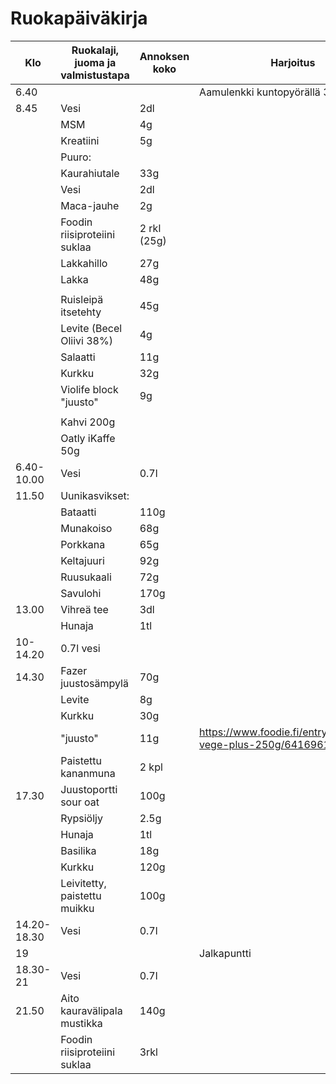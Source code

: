 # Ruokapäiväkirja

|Klo|Ruokalaji, juoma ja valmistustapa|Annoksen koko|Harjoitus|
|---|---|---|---|
|6.40|||Aamulenkki kuntopyörällä 30min
|8.45|Vesi|2dl|
||MSM|4g|
||Kreatiini|5g|
||Puuro:
||Kaurahiutale| 33g
||Vesi|2dl
||Maca-jauhe | 2g
||Foodin riisiproteiini suklaa | 2 rkl (25g)
||Lakkahillo|27g
||Lakka|48g
||
|| Ruisleipä itsetehty | 45g
|| Levite (Becel Oliivi 38%)| 4g
|| Salaatti|11g
|| Kurkku | 32g
|| Violife block "juusto" | 9g
||
|| Kahvi 200g
|| Oatly iKaffe 50g
|6.40-10.00|Vesi|0.7l
|11.50|Uunikasvikset:
||Bataatti |110g
||Munakoiso |68g
||Porkkana |65g
||Keltajuuri |92g
||Ruusukaali|72g
||Savulohi|170g
|13.00|Vihreä tee|3dl
||Hunaja|1tl
|10-14.20|0.7l vesi
|14.30|Fazer juustosämpylä|70g
||Levite|8g
||Kurkku|30g
||"juusto"|11g|https://www.foodie.fi/entry/porlammin-vege-plus-250g/6416961002436
||Paistettu kananmuna|2 kpl
|17.30|Juustoportti sour oat|100g
||Rypsiöljy|2.5g
||Hunaja|1tl
||Basilika|18g
||Kurkku|120g
||Leivitetty, paistettu muikku|100g
|14.20-18.30|Vesi|0.7l
|19|||Jalkapuntti
|18.30-21|Vesi|0.7l
|21.50|Aito kauravälipala mustikka|140g
||Foodin riisiproteiini suklaa|3rkl